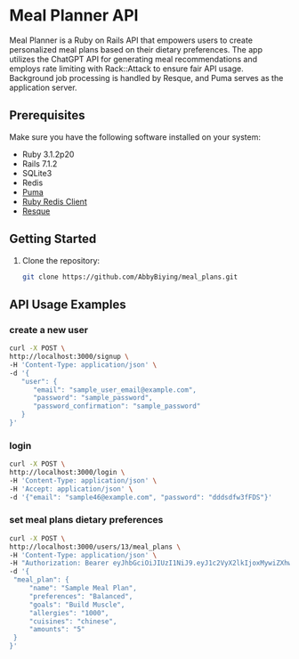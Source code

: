 # Meal Planner API

Meal Planner is a Ruby on Rails API that empowers users to create personalized meal plans based on their dietary preferences. The app utilizes the ChatGPT API for generating meal recommendations and employs rate limiting with Rack::Attack to ensure fair API usage. Background job processing is handled by Resque, and Puma serves as the application server.

## Prerequisites

Make sure you have the following software installed on your system:

- Ruby 3.1.2p20
- Rails 7.1.2
- SQLite3
- Redis
- [Puma](https://github.com/puma/puma)
- [Ruby Redis Client](https://github.com/redis/redis-rb)
- [Resque](https://github.com/resque/resque)

## Getting Started

1. Clone the repository:

   ```bash
   git clone https://github.com/AbbyBiying/meal_plans.git


## API Usage Examples
   ### create a new user
   ```bash
   curl -X POST \
   http://localhost:3000/signup \
   -H 'Content-Type: application/json' \
   -d '{
      "user": {
         "email": "sample_user_email@example.com",
         "password": "sample_password",
         "password_confirmation": "sample_password"
      }
   }'
   ```
   ### login
   ```bash
   curl -X POST \
   http://localhost:3000/login \
   -H 'Content-Type: application/json' \
   -H 'Accept: application/json' \
   -d '{"email": "sample46@example.com", "password": "dddsdfw3fFDS"}'
   ```
   ### set meal plans dietary preferences
   ```bash
   curl -X POST \
   http://localhost:3000/users/13/meal_plans \
   -H 'Content-Type: application/json' \
   -H "Authorization: Bearer eyJhbGciOiJIUzI1NiJ9.eyJ1c2VyX2lkIjoxMywiZXhwIjoxNzAxNzYzNzc3fQ.CAr4SCFAx4oYzyr5XQY7R9ton_p_PGl2onWv90shY0E" \
   -d '{
    "meal_plan": {
        "name": "Sample Meal Plan",
        "preferences": "Balanced",
        "goals": "Build Muscle",
        "allergies": "1000",
        "cuisines": "chinese",
        "amounts": "5"
    }
}'

 
